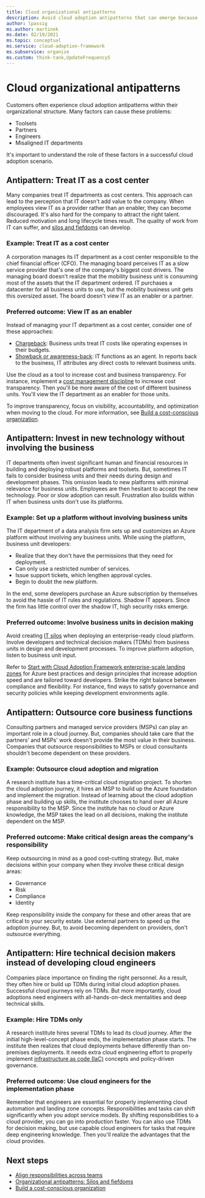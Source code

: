 ```yaml
---
title: Cloud organizational antipatterns
description: Avoid cloud adoption antipatterns that can emerge because of organizational issues like misaligned IT departments, partnerships, and engineering assignments.
author: lpassig
ms.author: martinek
ms.date: 02/19/2021
ms.topic: conceptual
ms.service: cloud-adoption-framework
ms.subservice: organize
ms.custom: think-tank,UpdateFrequency5
---
```


# Cloud organizational antipatterns

Customers often experience cloud adoption antipatterns within their organizational structure. Many factors can cause these problems:

- Toolsets
- Partners
- Engineers
- Misaligned IT departments

It's important to understand the role of these factors in a successful cloud adoption scenario.

## Antipattern: Treat IT as a cost center

Many companies treat IT departments as cost centers. This approach can lead to the perception that IT doesn't add value to the company. When employees view IT as a provider rather than an enabler, they can become discouraged. It's also hard for the company to attract the right talent. Reduced motivation and long lifecycle times result. The quality of work from IT can suffer, and [silos and fiefdoms](../organize/fiefdoms-silos.md) can develop.

### Example: Treat IT as a cost center

A corporation manages its IT department as a cost center responsible to the chief financial officer (CFO). The managing board perceives IT as a slow service provider that's one of the company's biggest cost drivers. The managing board doesn't realize that the mobility business unit is consuming most of the assets that the IT department ordered. IT purchases a datacenter for all business units to use, but the mobility business unit gets this oversized asset. The board doesn't view IT as an enabler or a partner.

### Preferred outcome: View IT as an enabler

Instead of managing your IT department as a cost center, consider one of these approaches:

- [Chargeback](../strategy/cloud-accounting.md#chargeback): Business units treat IT costs like operating expenses in their budgets.
- [Showback or awareness-back](../strategy/cloud-accounting.md#showback-or-awareness-back): IT functions as an agent. In reports back to the business, IT attributes any direct costs to relevant business units.

Use the cloud as a tool to increase cost and business transparency. For instance, implement a [cost management discipline](../govern/cost-management/index.md) to increase cost transparency. Then you'll be more aware of the cost of different business units. You'll view the IT department as an enabler for those units.

To improve transparency, focus on visibility, accountability, and optimization when moving to the cloud. For more information, see [Build a cost-conscious organization](../organize/cost-conscious-organization.md).

## Antipattern: Invest in new technology without involving the business

IT departments often invest significant human and financial resources in building and deploying robust platforms and toolsets. But, sometimes IT fails to consider business units and their needs during design and development phases. This omission leads to new platforms with minimal relevance for business units. Employees are then hesitant to accept the new technology. Poor or slow adoption can result. Frustration also builds within IT when business units don't use its platforms.

### Example: Set up a platform without involving business units

The IT department of a data analysis firm sets up and customizes an Azure platform without involving any business units. While using the platform, business unit developers:

- Realize that they don't have the permissions that they need for deployment.
- Can only use a restricted number of services.
- Issue support tickets, which lengthen approval cycles.
- Begin to doubt the new platform.

In the end, some developers purchase an Azure subscription by themselves to avoid the hassle of IT rules and regulations. Shadow IT appears. Since the firm has little control over the shadow IT, high security risks emerge.

### Preferred outcome: Involve business units in decision making

Avoid creating [IT silos](../organize/fiefdoms-silos.md) when deploying an enterprise-ready cloud platform. Involve developers and technical decision makers (TDMs) from business units in design and development processes. To improve platform adoption, listen to business unit input.

Refer to [Start with Cloud Adoption Framework enterprise-scale landing zones](../ready/enterprise-scale/index.md) for Azure best practices and design principles that increase adoption speed and are tailored toward developers. Strike the right balance between compliance and flexibility. For instance, find ways to satisfy governance and security policies while keeping development environments agile.

## Antipattern: Outsource core business functions

Consulting partners and managed service providers (MSPs) can play an important role in a cloud journey. But, companies should take care that the partners' and MSPs' work doesn't provide the most value in their business. Companies that outsource responsibilities to MSPs or cloud consultants shouldn't become dependent on these providers.

### Example: Outsource cloud adoption and migration

A research institute has a time-critical cloud migration project. To shorten the cloud adoption journey, it hires an MSP to build up the Azure foundation and implement the migration. Instead of learning about the cloud adoption phase and building up skills, the institute chooses to hand over all Azure responsibility to the MSP. Since the institute has no cloud or Azure knowledge, the MSP takes the lead on all decisions, making the institute dependent on the MSP.

### Preferred outcome: Make critical design areas the company's responsibility

Keep outsourcing in mind as a good cost-cutting strategy. But, make decisions within your company when they involve these critical design areas:

- Governance
- Risk
- Compliance
- Identity

Keep responsibility inside the company for these and other areas that are critical to your security estate. Use external partners to speed up the adoption journey. But, to avoid becoming dependent on providers, don't outsource everything.

## Antipattern: Hire technical decision makers instead of developing cloud engineers

Companies place importance on finding the right personnel. As a result, they often hire or build up TDMs during initial cloud adoption phases. Successful cloud journeys rely on TDMs. But more importantly, cloud adoptions need engineers with all-hands-on-deck mentalities and deep technical skills.

### Example: Hire TDMs only

A research institute hires several TDMs to lead its cloud journey. After the initial high-level-concept phase ends, the implementation phase starts. The institute then realizes that cloud deployments behave differently than on-premises deployments. It needs extra cloud engineering effort to properly implement [infrastructure as code (IaC)](/devops/deliver/what-is-infrastructure-as-code) concepts and policy-driven governance.

### Preferred outcome: Use cloud engineers for the implementation phase

Remember that engineers are essential for properly implementing cloud automation and landing zone concepts. Responsibilities and tasks can shift significantly when you adopt service models. By shifting responsibilities to a cloud provider, you can go into production faster. You can also use TDMs for decision making, but use capable cloud engineers for tasks that require deep engineering knowledge. Then you'll realize the advantages that the cloud provides.

## Next steps

- [Align responsibilities across teams](../organize/raci-alignment.md)
- [Organizational antipatterns: Silos and fiefdoms](../organize/fiefdoms-silos.md)
- [Build a cost-conscious organization](../organize/cost-conscious-organization.md)
